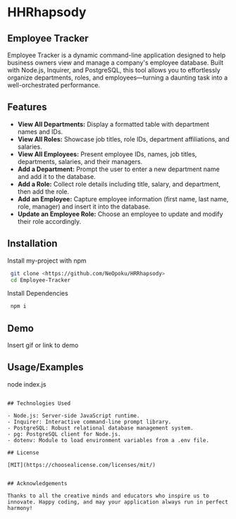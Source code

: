 
# HHRhapsody

## Employee Tracker
Employee Tracker is a dynamic command-line application designed to help business owners view and manage a company's employee database. Built with Node.js, Inquirer, and PostgreSQL, this tool allows you to effortlessly organize departments, roles, and employees—turning a daunting task into a well-orchestrated performance.


## Features

- **View All Departments:** Display a formatted table with department names and IDs.
- **View All Roles:** Showcase job titles, role IDs, department affiliations, and salaries.
- **View All Employees:** Present employee IDs, names, job titles, departments, salaries, and their managers.
- **Add a Department:** Prompt the user to enter a new department name and add it to the database.
- **Add a Role:** Collect role details including title, salary, and department, then add the role.
- **Add an Employee:** Capture employee information (first name, last name, role, manager) and insert it into the database.
- **Update an Employee Role:** Choose an employee to update and modify their role accordingly.


## Installation

Install my-project with npm

```bash
 git clone <https://github.com/NeOpoku/HRRhapsody>
 cd Employee-Tracker
```
Install Dependencies

```bash
 npm i
```
    
## Demo

Insert gif or link to demo


## Usage/Examples

node index.js
```

## Technologies Used

- Node.js: Server-side JavaScript runtime.
- Inquirer: Interactive command-line prompt library.
- PostgreSQL: Robust relational database management system.
- pg: PostgreSQL client for Node.js.
- dotenv: Module to load environment variables from a .env file.

## License

[MIT](https://choosealicense.com/licenses/mit/)


## Acknowledgements

Thanks to all the creative minds and educators who inspire us to innovate. Happy coding, and may your application always run in perfect harmony!

